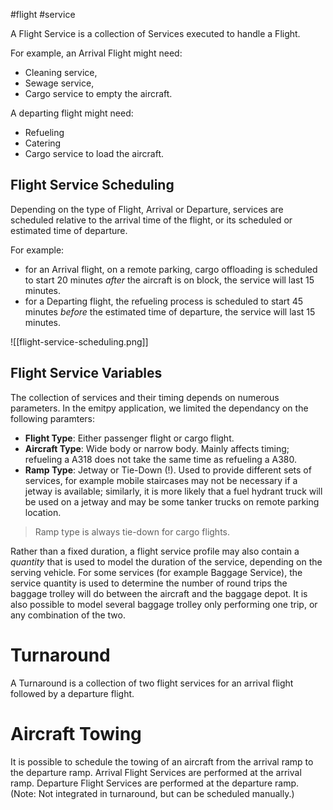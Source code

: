 #flight #service 

A Flight Service is a collection of Services executed to handle a Flight.

For example, an Arrival Flight might need:

- Cleaning service,
- Sewage service,
- Cargo service to empty the aircraft.

A departing flight might need:

- Refueling
- Catering
- Cargo service to load the aircraft.


## Flight Service Scheduling

Depending on the type of Flight, Arrival or Departure, services are scheduled relative to the arrival time of the flight, or its scheduled or estimated time of departure.

For example:

- for an Arrival flight, on a remote parking, cargo offloading is scheduled to start 20 minutes *after* the aircraft is on block, the service will last 15 minutes.
- for a Departing flight, the refueling process is scheduled to start 45 minutes *before* the estimated time of departure, the service will last 15 minutes.

![[flight-service-scheduling.png]]

## Flight Service Variables

The collection of services and their timing depends on numerous parameters. In the emitpy application, we limited the dependancy on the following paramters:

- **Flight Type**: Either passenger flight or cargo flight.
- **Aircraft Type**: Wide body or narrow body. Mainly affects timing; refueling a A318 does not take the same time as refueling a A380.
- **Ramp Type**: Jetway or Tie-Down (!). Used to provide different sets of services, for example mobile staircases may not be necessary if a jetway is available; similarly, it is more likely that a fuel hydrant truck will be used on a jetway and may be some tanker trucks on remote parking location.

> Ramp type is always tie-down for cargo flights.

Rather than a fixed duration, a flight service profile may also contain a *quantity* that is used to model the duration of the service, depending on the serving vehicle.
For some services (for example Baggage Service), the service quantity is used to determine the number of round trips the baggage trolley will do between the aircraft and the baggage depot.
It is also possible to model several baggage trolley only performing one trip, or any combination of the two.

# Turnaround

A Turnaround is a collection of two flight services for an arrival flight followed by a departure flight.

# Aircraft Towing

It is possible to schedule the towing of an aircraft from the arrival ramp to the departure ramp.
Arrival Flight Services are performed at the arrival ramp. Departure Flight Services are performed at the departure ramp. (Note: Not integrated in turnaround, but can be scheduled manually.)
